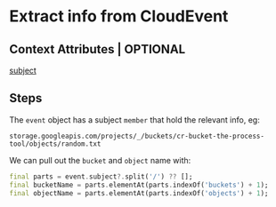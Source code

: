 # Extract info from CloudEvent

## Context Attributes | OPTIONAL

[subject](https://github.com/cloudevents/spec/blob/v1.0.1/spec.md#subject)

## Steps

The `event` object has a subject `member` that hold the relevant info, eg:

`storage.googleapis.com/projects/_/buckets/cr-bucket-the-process-tool/objects/random.txt`

We can pull out the `bucket` and `object` name with:

```Dart
final parts = event.subject?.split('/') ?? []; 
final bucketName = parts.elementAt(parts.indexOf('buckets') + 1);
final objectName = parts.elementAt(parts.indexOf('objects') + 1);
```
